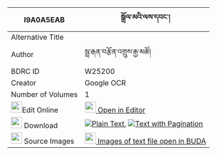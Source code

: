 |I9A0A5EAB|སྒྲོལ་མའི་ལས་དབང་། 
| --- | --- 
|Alternative Title |
|Author| སྦྲ་རྒན་བརྩོན་འགྲུས་རྒྱ་མཚོ།
|BDRC ID | W25200
|Creator | Google OCR
|Number of Volumes| 1
|<img width="25" src="https://img.icons8.com/color/25/000000/edit-property.png">Edit Online| [<img width="25" src="https://avatars.githubusercontent.com/u/45091458?s=200&v=4"> Open in Editor](http://editor.openpecha.org/I9A0A5EAB)
|<img width="25" src="https://img.icons8.com/fluent/48/000000/download-2.png"/>  Download | [![](https://img.icons8.com/color/20/000000/txt.png)Plain Text](https://github.com/Openpecha/I9A0A5EAB/releases/download/v1/drolma_i_lewang_plain_I9A0A5EAB.zip), [![](https://img.icons8.com/color/20/000000/txt.png)Text with Pagination](https://github.com/Openpecha/I9A0A5EAB/releases/download/v1/drolma_i_lewang_pages_I9A0A5EAB.zip)
|<img width="25" src="https://img.icons8.com/plasticine/100/000000/pictures-folder.png"/>  Source Images | [<img width="25" src="https://library.bdrc.io/icons/BUDA-small.svg"> Images of text file open in BUDA](https://library.bdrc.io/show/bdr:W25200)